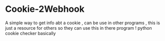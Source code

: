 # Cookie-2Webhook
A simple way to get info abt a cookie , can be use in other programs , this is just a resource for others so they can use this in there program ! python cookie checker basically 
